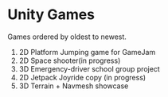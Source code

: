 # Unity Games

Games ordered by oldest to newest.

1. 2D Platform Jumping game for GameJam
2. 2D Space shooter(in progress)
3. 3D Emergency-driver school group project
4. 2D Jetpack Joyride copy (in progress)
5. 3D Terrain + Navmesh showcase
